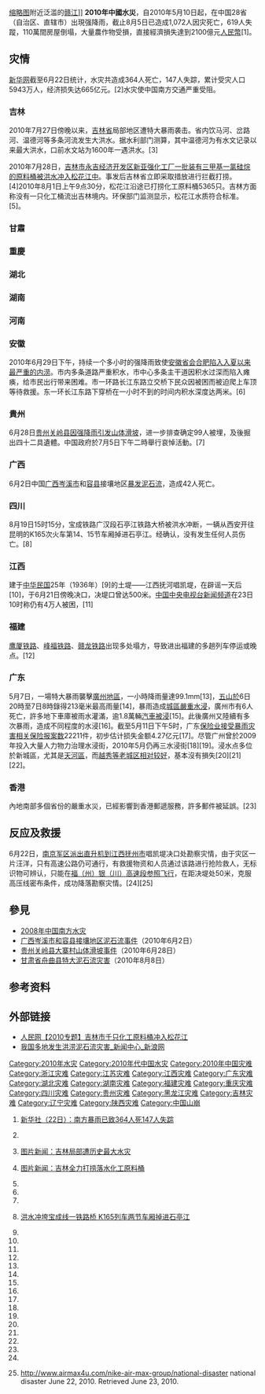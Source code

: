 [缩略图](https://zh.wikipedia.org/wiki/File:Flooding_along_Ganjiang,_Jiangxi,_June_2010.jpg "fig:缩略图")附近泛滥的[赣江](../Page/赣江.md "wikilink")\]\] **2010年中國水災**，自2010年5月10日起，在中国28省（自治区、直辖市）出現强降雨，截止8月5日已造成1,072人因灾死亡，619人失蹤，110萬間房屋倒塌，大量農作物受損，直接經濟損失達到2100億元[人民幣](https://zh.wikipedia.org/wiki/人民幣 "wikilink")\[1\]。

## 灾情

[新华网](../Page/新华网.md "wikilink")截至6月22日统计，水灾共造成364人死亡，147人失踪，累计受灾人口5943万人，经济损失达665亿元。\[2\]水灾使中国南方交通严重受阻。

### 吉林

2010年7月27日傍晚以来，[吉林省](../Page/吉林省.md "wikilink")局部地区遭特大暴雨袭击。省内饮马河、岔路河、温德河等多条河流发生大洪水。据水利部门测算，其中温德河为有水文记录以来最大洪水，口前水文站为1600年一遇洪水。\[3\]

2010年7月28日，[吉林市](../Page/吉林市.md "wikilink")[永吉经济开发区新亚强化工厂一批装有](https://zh.wikipedia.org/wiki/永吉经济开发区 "wikilink")[三甲基一氯硅烷的原料桶被洪水冲入松花江中](https://zh.wikipedia.org/wiki/三甲基一氯硅烷 "wikilink")。事发后吉林省立即采取措放进行拦截打捞。\[4\]2010年8月1日上午9点30分，松花江沿途已打捞化工原料桶5365只。吉林方面称没有一只化工桶流出吉林境内。环保部门监测显示，松花江水质符合标准。\[5\]。

### 甘肅

### 重慶

### 湖北

### 湖南

### 河南

### 安徽

2010年6月29日下午，持续一个多小时的强降雨致使[安徽省会](https://zh.wikipedia.org/wiki/安徽 "wikilink")[合肥陷入入夏以来最严重的](https://zh.wikipedia.org/wiki/合肥 "wikilink")[内涝](https://zh.wikipedia.org/wiki/内涝 "wikilink")。市内多条道路严重积水，市中心多条主干道因积水过深而陷入瘫痪，给市民出行带来困难。市一环路长江东路立交桥下民众因被困而被迫爬上车顶等待救援。东一环长江东路下穿桥在一小时不到的时间内积水深度达两米。\[6\]

### 貴州

6月28日[贵州](https://zh.wikipedia.org/wiki/贵州 "wikilink")[关岭县因强降雨](https://zh.wikipedia.org/wiki/关岭县 "wikilink")[引发山体滑坡](../Page/贵州关岭山体滑坡事件.md "wikilink")，进一步排查确定99人被埋，及後掘出四十二具遺體。中国政府於7月5日下午二時舉行哀悼活動。\[7\]

### 广西

6月2日中国[广西](https://zh.wikipedia.org/wiki/广西 "wikilink")[岑溪市](../Page/岑溪市.md "wikilink")和[容县](../Page/容县.md "wikilink")接壤地区[暴发泥石流](https://zh.wikipedia.org/wiki/广西岑溪市和容县接壤地区泥石流事件 "wikilink")，造成42人死亡。

### 四川

8月19日15时15分，宝成铁路广汉段石亭江铁路大桥被洪水冲断，一辆从西安开往昆明的K165次火车第14、15节车厢掉进石亭江。经确认，没有发生任何人员伤亡。\[8\]

### 江西

建于[中华民国](https://zh.wikipedia.org/wiki/中华民国 "wikilink")25年（1936年）\[9\]的土堤——江西抚河唱凯堤，在辟谣一天后\[10\]，于6月21日傍晚决口，决堤口曾达500米。[中国中央电视台新闻频道](../Page/中国中央电视台新闻频道.md "wikilink")在23日10时称仍有4万人被困，\[11\]

### 福建

[鹰厦铁路](../Page/鹰厦铁路.md "wikilink")、[峰福铁路](../Page/峰福铁路.md "wikilink")、[赣龙铁路](../Page/赣龙铁路.md "wikilink")出现多处塌方，导致进出福建的多趟列车停运或晚点。\[12\]

### 广东

5月7日，一場特大暴雨襲擊[廣州地區](https://zh.wikipedia.org/wiki/廣州 "wikilink")，一小時降雨量達99.1mm\[13\]，[五山於](../Page/五山街道.md "wikilink")6日20時至7日8時錄得213毫米最高雨量\[14\]，暴雨造成[城區嚴重](https://zh.wikipedia.org/wiki/城區 "wikilink")[水浸](../Page/內澇.md "wikilink")，廣州市有6人死亡，許多地下車庫被雨水灌滿，逾1.8萬輛[汽車被浸](https://zh.wikipedia.org/wiki/汽車 "wikilink")\[15\]。此後廣州又陸續有多次暴雨，造成不同程度的水浸\[16\]。截至5月11日下午5时，广东[保险业接受暴雨灾害相关保险报案数](https://zh.wikipedia.org/wiki/保险 "wikilink")22211件，初步估计损失金额4.27亿元\[17\]。尽管广州曾於2009年投入大量人力物力治理水浸街，2010年5月仍再三水浸街\[18\]\[19\]。浸水点多位於新城區，尤其是[天河區](https://zh.wikipedia.org/wiki/天河區 "wikilink")，而[越秀等老城区相对较好](https://zh.wikipedia.org/wiki/越秀区 "wikilink")，基本沒有損失\[20\]\[21\]\[22\]。

### 香港

內地南部多個省份的嚴重水災，已經影響到香港郵遞服務，許多郵件被延誤。\[23\]

## 反应及救援

6月22日，[南京军区派出直升机到](https://zh.wikipedia.org/wiki/南京军区 "wikilink")[江西](https://zh.wikipedia.org/wiki/江西 "wikilink")[抚州市](../Page/抚州市.md "wikilink")唱凯堤决口处勘察灾情，由于灾区一片汪洋，只有高速公路仍可通行，有救援物资和人员通过该路进行抢险救人，无标识物可辨认，只能在[福（州）银（川）高速段参照飞行](https://zh.wikipedia.org/wiki/福银高速 "wikilink")，在距决堤处50米，克服高压线密布条件，成功降落勘察灾情。\[24\]\[25\]

## 參見

  - [2008年中国南方水灾](../Page/2008年中国南方水灾.md "wikilink")
  - [广西岑溪市和容县接壤地区泥石流事件](https://zh.wikipedia.org/wiki/广西岑溪市和容县接壤地区泥石流事件 "wikilink")（2010年6月2日）
  - [贵州关岭县大寨村山体滑坡事件](https://zh.wikipedia.org/wiki/贵州关岭县大寨村山体滑坡事件 "wikilink")（2010年6月28日）
  - [甘肃省舟曲县特大泥石流灾害](https://zh.wikipedia.org/wiki/甘肃省舟曲县特大泥石流灾害 "wikilink")（2010年8月8日）

## 参考资料

## 外部链接

  - [人民网【2010专题】吉林市千只化工原料桶冲入松花江](http://society.people.com.cn/GB/8217/198746/index.html)
  - [我国多地发生洪涝泥石流灾害_新闻中心_新浪网](http://news.sina.com.cn/z/nanfangbaoyu2010/index.shtml)

[Category:2010年水灾](https://zh.wikipedia.org/wiki/Category:2010年水灾 "wikilink") [Category:2010年代中国水灾](https://zh.wikipedia.org/wiki/Category:2010年代中国水灾 "wikilink") [Category:2010年中国灾难](https://zh.wikipedia.org/wiki/Category:2010年中国灾难 "wikilink") [Category:浙江灾难](https://zh.wikipedia.org/wiki/Category:浙江灾难 "wikilink") [Category:江苏灾难](https://zh.wikipedia.org/wiki/Category:江苏灾难 "wikilink") [Category:江西灾难](https://zh.wikipedia.org/wiki/Category:江西灾难 "wikilink") [Category:广东灾难](https://zh.wikipedia.org/wiki/Category:广东灾难 "wikilink") [Category:湖北灾难](https://zh.wikipedia.org/wiki/Category:湖北灾难 "wikilink") [Category:湖南灾难](https://zh.wikipedia.org/wiki/Category:湖南灾难 "wikilink") [Category:福建灾难](https://zh.wikipedia.org/wiki/Category:福建灾难 "wikilink") [Category:重庆灾难](https://zh.wikipedia.org/wiki/Category:重庆灾难 "wikilink") [Category:四川灾难](https://zh.wikipedia.org/wiki/Category:四川灾难 "wikilink") [Category:贵州灾难](https://zh.wikipedia.org/wiki/Category:贵州灾难 "wikilink") [Category:黑龙江灾难](https://zh.wikipedia.org/wiki/Category:黑龙江灾难 "wikilink") [Category:吉林灾难](https://zh.wikipedia.org/wiki/Category:吉林灾难 "wikilink") [Category:辽宁灾难](https://zh.wikipedia.org/wiki/Category:辽宁灾难 "wikilink") [Category:陕西灾难](https://zh.wikipedia.org/wiki/Category:陕西灾难 "wikilink") [Category:中国山崩](https://zh.wikipedia.org/wiki/Category:中国山崩 "wikilink")

1.  [新华社（22日）：南方暴雨已致364人死147人失踪](http://news.163.com/10/0622/20/69QEMKTQ000146BD.html)

2.
3.  [图片新闻：吉林局部遭历史最大水灾](http://society.people.com.cn/GB/41159/156845/12280210.html)

4.  [图片新闻：吉林全力打捞落水化工原料桶](http://society.people.com.cn/GB/41159/156845/12280199.html)

5.

6.

7.

8.  [洪水冲垮宝成线一铁路桥 K165列车两节车厢掉进石亭江](http://qingyuan.people.com.cn/GB/14748/12501863.html)

9.

10.

11.

12.

13.

14.

15.

16.

17.

18.
19.

20.
21.

22.

23.

24.

25. <http://www.airmax4u.com/nike-air-max-group/national-disaster> national disaster June 22, 2010. Retrieved June 23, 2010.